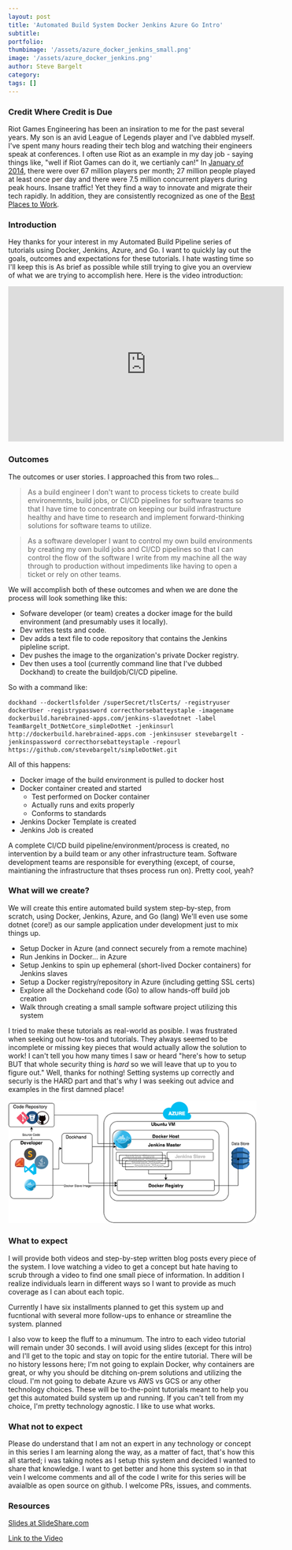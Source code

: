 ```yaml
---
layout: post
title: 'Automated Build System Docker Jenkins Azure Go Intro'
subtitle: 
portfolio:  
thumbimage: '/assets/azure_docker_jenkins_small.png'
image: '/assets/azure_docker_jenkins.png'
author: Steve Bargelt
category: 
tags: []
---
```


### Credit Where Credit is Due

Riot Games Engineering has been an insiration to me for the past several years. My son is an avid League of Legends player and I've dabbled myself. I've spent many hours reading their tech blog and watching their engineers speak at conferences. I often use Riot as an example in my day job - saying things like, "well if Riot Games can do it, we certianly can!" In [January of 2014](http://www.riotgames.com/articles/20140711/1322/league-players-reach-new-heights-2014), there were over 67 million players per month; 27 million people played at least once per day and there were 7.5 million concurrent players during peak hours. Insane traffic! Yet they find a way to innovate and migrate their tech rapidly. In addition, they are consistently recognized as one of the [Best Places to Work](http://www.riotgames.com/articles/20150309/1656/riot-lands-13-fortune’s-100-best-companies-work-list).

### Introduction

Hey thanks for your interest in my Automated Build Pipeline series of tutorials using Docker, Jenkins, Azure, and Go. I want to quickly lay out the goals, outcomes  and expectations for these tutorials. I hate wasting time so I'll keep this is As brief as possible while still trying to give you an overview of what we are trying to accomplish here. Here is the video introduction:

<iframe width="560" height="315" src="https://www.youtube.com/embed/2E89a7Twxh8" frameborder="0" allowfullscreen></iframe>
<br/>


### Outcomes

The outcomes or user stories. I approached this from two roles... 

>As a build engineer I don't want to process tickets to create build environemnts, build jobs, or CI/CD pipelines for software teams so that I have time to concentrate on keeping our build infrastructure healthy and have time to research and implement forward-thinking solutions for software teams to utilize. 

>As a software developer I want to control my own build environments by creating my own build jobs and CI/CD pipelines so that I can control the flow of the software I write from my machine all the way through to production without impediments like having to open a ticket or rely on other teams. 

We will accomplish both of these outcomes and when we are done the process will look something like this:

* Sofware developer (or team) creates a docker image for the build environment (and presumably uses it locally). 
* Dev writes tests and code. 
* Dev adds a text file to code repository that contains the Jenkins pipleline script. 
* Dev pushes the image to the organization's private Docker registry. 
* Dev then uses a tool (currently command line that I've dubbed Dockhand) to create the buildjob/CI/CD pipeline. 
  
So with a command like: 

~~~~
dockhand --dockertlsfolder /superSecret/tlsCerts/ -registryuser dockerUser -registrypassword correcthorsebatteystaple -imagename dockerbuild.harebrained-apps.com/jenkins-slavedotnet -label TeamBargelt_DotNetCore_simpleDotNet -jenkinsurl http://dockerbuild.harebrained-apps.com -jenkinsuser stevebargelt -jenkinspassword correcthorsebatteystaple -repourl https://github.com/stevebargelt/simpleDotNet.git
~~~~

All of this happens:

* Docker image of the build environment is pulled to docker host
* Docker container created and started
	* Test performed on Docker container 
	* Actually runs and exits properly
	* Conforms to standards
* Jenkins Docker Template is created
* Jenkins Job is created

A complete CI/CD build pipeline/environment/process is created, no intervention by a build team or any other infrastructure team. Software development teams are responsible for everything (except, of course, maintianing the infrastructure that thses process run on). Pretty cool, yeah?

### What will we create?

We will create this entire automated build system step-by-step, from scratch, using Docker, Jenkins, Azure, and Go (lang) We'll even use some dotnet (core!) as our sample application under development just to mix things up. 

* Setup Docker in Azure (and connect securely from a remote machine)
* Run Jenkins in Docker… in Azure 
* Setup Jenkins to spin up ephemeral (short-lived Docker containers) for Jenkins slaves
* Setup a Docker registry/repository in Azure (including getting SSL certs)
* Explore all the Dockehand code (Go) to allow hands-off build job creation
* Walk through creating a small sample software project utilizing this system

I tried to make these tutorials as real-world as posible. I was frustrated when seeking out how-tos and tutorials. They always seemed to be incomplete or missing key pieces that would actually allow the solution to work! I can't tell you how many times I saw or heard "here's how to setup <THIS new spiffy technology> BUT that whole security thing is _hard_ so we will leave that up to you to figure out." Well, thanks for nothing! Setting systems up correctly and securly is the HARD part and that's why I was seeking out advice and examples in the first damned place! 

[![alt text](/assets/buildSysInto00_small.png)](/assets/buildSysInto00.png)

### What to expect

I will provide both videos and step-by-step written blog posts every piece of the system. I love watching a video to get a concept but hate having to scrub through a video to find one small piece of information. In addition I realize individuals learn in different ways so I want to provide as much coverage as I can about each topic.

Currently I have six installments planned to get this system up and fucntional with several more follow-ups to enhance or streamline the system. planned

I also vow to keep the fluff to a minumum. The intro to each video tutorial will remain under 30 seconds. I will avoid using slides (except for this intro) and I'll get to the topic and stay on topic for the entire tutorial. There will be no history lessons here; I'm not going to explain Docker, why containers are great, or why you should be ditching on-prem solutions and utilizing the cloud. I'm not going to debate Azure vs AWS vs GCS or any other technology choices. These will be to-the-point tutorials meant to help you get this automated build system up and running. If you can't tell from my choice, I'm pretty technology agnostic. I like to use what works. 

### What not to expect 
Please do understand that I am not an expert in any technology or concept in this series I am learning along the way, as a matter of fact, that's how this all started; i was taking notes as I setup this system and decided I wanted to share that knowledge. I want to get better and hone this system so in that vein I welcome comments and all of the code I write for this series will be avaialble as open source on github. I welcome PRs, issues, and comments.

### Resources 
[Slides at SlideShare.com](http://www.slideshare.net/SteveBargelt/automated-build-system-with-docker-jenkins-and-azure-intro)

[Link to the Video](https://youtu.be/2E89a7Twxh8)


